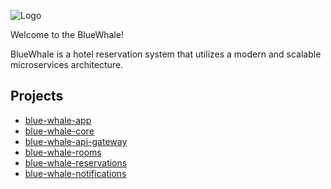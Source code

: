 ![Logo](https://github.com/wesleycosta/pixel-hotel/raw/main/images/logos/favicon.png)

Welcome to the BlueWhale!

BlueWhale is a hotel reservation system that utilizes a modern and scalable microservices architecture.

## Projects

- [blue-whale-app](https://github.com/wesleycosta/pixel-hotel-app)
- [blue-whale-core](https://github.com/wesleycosta/pixel-hotel-core)
- [blue-whale-api-gateway](https://github.com/wesleycosta/pixel-hotel-api-gateway)
- [blue-whale-rooms](https://github.com/wesleycosta/pixel-hotel-rooms)
- [blue-whale-reservations](https://github.com/wesleycosta/pixel-hotel-reservations)
- [blue-whale-notifications](https://github.com/wesleycosta/pixel-hotel-notifications)
